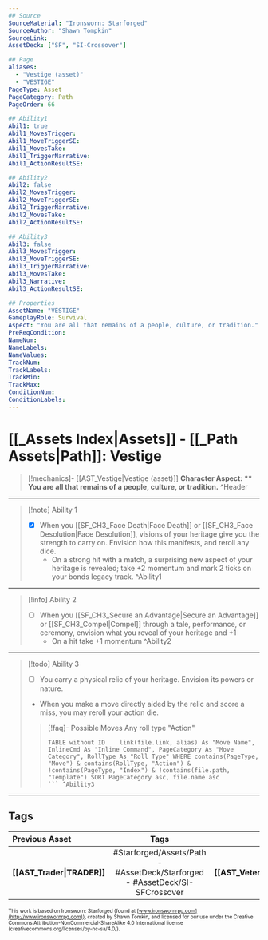 ```yaml
---
## Source
SourceMaterial: "Ironsworn: Starforged"
SourceAuthor: "Shawn Tompkin"
SourceLink: 
AssetDeck: ["SF", "SI-Crossover"]

## Page
aliases:
  - "Vestige (asset)"
  - "VESTIGE"
PageType: Asset
PageCategory: Path
PageOrder: 66

## Ability1
Abil1: true
Abil1_MovesTrigger:
Abil1_MoveTriggerSE:
Abil1_MovesTake:
Abil1_TriggerNarrative:
Abil1_ActionResultSE:

## Ability2
Abil2: false
Abil2_MovesTrigger:
Abil2_MoveTriggerSE:
Abil2_TriggerNarrative:
Abil2_MovesTake:
Abil2_ActionResultSE:

## Ability3
Abil3: false
Abil3_MovesTrigger:
Abil3_MoveTriggerSE:
Abil3_TriggerNarrative:
Abil3_MovesTake:
Abil3_Narrative:
Abil3_ActionResultSE:

## Properties
AssetName: "VESTIGE"
GameplayRole: Survival
Aspect: "You are all that remains of a people, culture, or tradition."
PreReqCondition: 
NameNum:
NameLabels:
NameValues:
TrackNum:
TrackLabels:
TrackMin:
TrackMax:
ConditionNum:
ConditionLabels:
---
```

# [[_Assets Index|Assets]] - [[_Path Assets|Path]]: Vestige
> [!mechanics]- [[AST_Vestige|Vestige (asset)]]
> **Character Aspect: ** You are all that remains of a people, culture, or tradition.** ^Header
___
> [!note] Ability 1
> - [x] When you [[SF_CH3_Face Death|Face Death]] or [[SF_CH3_Face Desolution|Face Desolution]], visions of your heritage give you the strength to carry on. Envision how this manifests, and reroll any dice. 
> 	- On a strong hit with a match, a surprising new aspect of your heritage is revealed; take +2 momentum and mark 2 ticks on your bonds legacy track. ^Ability1
___
> [!info] Ability 2
> - [ ] When you [[SF_CH3_Secure an Advantage|Secure an Advantage]] or [[SF_CH3_Compel|Compel]] through a tale, performance, or ceremony, envision what you reveal of your heritage and +1 
> 	- On a hit take +1 momentum ^Ability2
___
> [!todo] Ability 3
> - [ ] You carry a physical relic of your heritage. Envision its powers or nature. 
> - When you make a move directly aided by the relic and score a miss, you may reroll your action die.
> > [!faq]- Possible Moves
> > Any roll type "Action"
> > ```dataview 
> > TABLE without ID	link(file.link, alias) As "Move Name", InlineCmd As "Inline Command", PageCategory As "Move Category", RollType As "Roll Type" WHERE contains(PageType, "Move") & contains(RollType, "Action") & !contains(PageType, "Index") & !contains(file.path, "Template") SORT PageCategory asc, file.name asc
> > ``` ^Ability3
___

## Tags
| Previous Asset | Tags | Next Asset |
| :--- | :---: | ---: |
| **[[AST_Trader\|TRADER]]** | #Starforged/Assets/Path - #AssetDeck/Starforged - #AssetDeck/SI-SFCrossover | **[[AST_Veteran\|VETERAN]]** |

<font size=-2>This work is based on Ironsworn: Starforged (found at [www.ironswornrpg.com](http://www.ironswornrpg.com)), created by Shawn Tomkin, and licensed for our use under the Creative Commons Attribution-NonCommercial-ShareAlike 4.0 International license  (creativecommons.org/licenses/by-nc-sa/4.0/).</font>